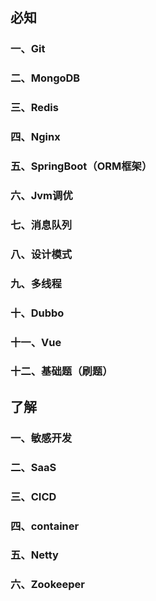 ## 必知

### 一、Git

### 二、MongoDB

### 三、Redis

### 四、Nginx

### 五、SpringBoot（ORM框架）

### 六、Jvm调优

### 七、消息队列

### 八、设计模式

### 九、多线程

### 十、Dubbo

### 十一、Vue

### 十二、基础题（刷题）



## 了解

### 一、敏感开发

### 二、SaaS

### 三、CICD

### 四、container

### 五、Netty

### 六、Zookeeper

